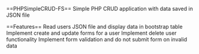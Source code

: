 ==PHPSimpleCRUD-FS==
Simple PHP CRUD application with data saved in JSON file

==Features==
Read users JSON file and display data in bootstrap table
Implement create and update forms for a user
Implement delete user functionality
Implement form validation and do not submit form on invalid data
